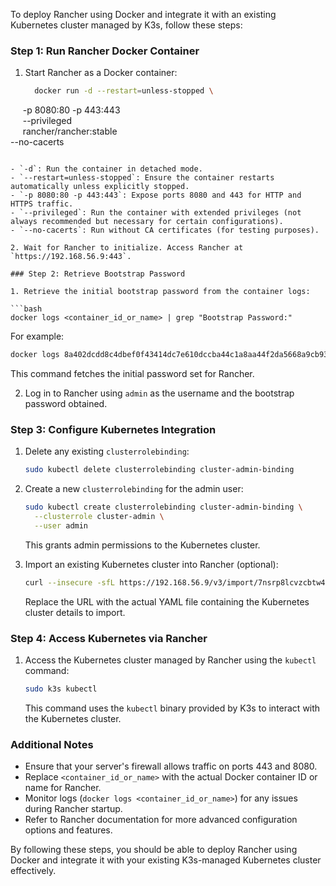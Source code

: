 To deploy Rancher using Docker and integrate it with an existing Kubernetes cluster managed by K3s, follow these steps:

### Step 1: Run Rancher Docker Container

1. Start Rancher as a Docker container:

   ```bash
	 docker run -d --restart=unless-stopped \
     -p 8080:80 -p 443:443 \
     --privileged \
     rancher/rancher:stable\
     --no-cacerts
   ```

   - `-d`: Run the container in detached mode.
   - `--restart=unless-stopped`: Ensure the container restarts automatically unless explicitly stopped.
   - `-p 8080:80 -p 443:443`: Expose ports 8080 and 443 for HTTP and HTTPS traffic.
   - `--privileged`: Run the container with extended privileges (not always recommended but necessary for certain configurations).
   - `--no-cacerts`: Run without CA certificates (for testing purposes).

2. Wait for Rancher to initialize. Access Rancher at `https://192.168.56.9:443`.

### Step 2: Retrieve Bootstrap Password

1. Retrieve the initial bootstrap password from the container logs:

   ```bash
   docker logs <container_id_or_name> | grep "Bootstrap Password:"
   ```

   For example:

   ```bash
   docker logs 8a402dcdd8c4dbef0f43414dc7e610dccba44c1a8aa44f2da5668a9cb93422f3 | grep "Bootstrap Password:"
   ```

   This command fetches the initial password set for Rancher.

2. Log in to Rancher using `admin` as the username and the bootstrap password obtained.

### Step 3: Configure Kubernetes Integration

1. Delete any existing `clusterrolebinding`:

   ```bash
   sudo kubectl delete clusterrolebinding cluster-admin-binding
   ```

2. Create a new `clusterrolebinding` for the admin user:

   ```bash
   sudo kubectl create clusterrolebinding cluster-admin-binding \
     --clusterrole cluster-admin \
     --user admin
   ```

   This grants admin permissions to the Kubernetes cluster.

3. Import an existing Kubernetes cluster into Rancher (optional):

   ```bash
   curl --insecure -sfL https://192.168.56.9/v3/import/7nsrp8lcvzcbtw4sgk5lvdx67x54lmf9cq9sfbzmbzlstmpbgqrspn_c-m-ptsrgnhv.yaml | sudo kubectl apply -f -
   ```

   Replace the URL with the actual YAML file containing the Kubernetes cluster details to import.

### Step 4: Access Kubernetes via Rancher

1. Access the Kubernetes cluster managed by Rancher using the `kubectl` command:

   ```bash
   sudo k3s kubectl
   ```

   This command uses the `kubectl` binary provided by K3s to interact with the Kubernetes cluster.

### Additional Notes

- Ensure that your server's firewall allows traffic on ports 443 and 8080.
- Replace `<container_id_or_name>` with the actual Docker container ID or name for Rancher.
- Monitor logs (`docker logs <container_id_or_name>`) for any issues during Rancher startup.
- Refer to Rancher documentation for more advanced configuration options and features.

By following these steps, you should be able to deploy Rancher using Docker and integrate it with your existing K3s-managed Kubernetes cluster effectively.